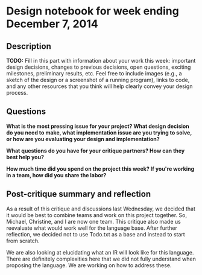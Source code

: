 # Design notebook for week ending December 7, 2014

## Description

**TODO:** Fill in this part with information about your work this week:
important design decisions, changes to previous decisions, open questions,
exciting milestones, preliminary results, etc. Feel free to include images
(e.g., a sketch of the design or a screenshot of a running program), links to
code, and any other resources that you think will help clearly convey your
design process.

## Questions

**What is the most pressing issue for your project? What design decision do
you need to make, what implementation issue are you trying to solve, or how
are you evaluating your design and implementation?**

**What questions do you have for your critique partners? How can they best help
you?**

**How much time did you spend on the project this week? If you're working in a
team, how did you share the labor?**

## Post-critique summary and reflection

As a result of this critique and discussions last Wednesday, we decided that it would be best to combine
teams and work on this project together. So, Michael, Christine, and I are now one team. This critique 
also made us reevaluate what would work well for the language base. After further reflection, we decided not 
to use Todo.txt as a base and instead to start from scratch.

We are also looking at elucidating what an IR will look like for this language. There are definitely complexities
here that we did not fully understand when proposing the language. We are working on how to address these.
